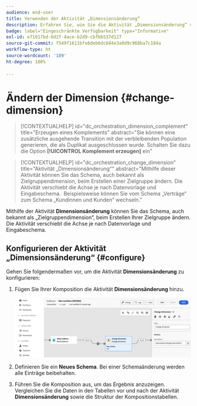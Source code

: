 ```yaml
---
audience: end-user
title: Verwenden der Aktivität „Dimensionsänderung“
description: Erfahren Sie, wie Sie die Aktivität „Dimensionsänderung“ verwenden
badge: label="Eingeschränkte Verfügbarkeit" type="Informative"
exl-id: e71017bd-6d2f-4ace-b2d9-cbfbb537d127
source-git-commit: f549f1611bfe6deb6dc684e3a0d9c968ba7c184a
workflow-type: ht
source-wordcount: '189'
ht-degree: 100%

---
```


# Ändern der Dimension {#change-dimension}

>[!CONTEXTUALHELP]
>id="dc_orchestration_dimension_complement"
>title="Erzeugen eines Komplements"
>abstract="Sie können eine zusätzliche ausgehende Transition mit der verbleibenden Population generieren, die als Duplikat ausgeschlossen wurde. Schalten Sie dazu die Option **[!UICONTROL Komplement erzeugen]** ein"

>[!CONTEXTUALHELP]
>id="dc_orchestration_change_dimension"
>title="Aktivität „Dimensionsänderung“"
>abstract="Mithilfe dieser Aktivität können Sie das Schema, auch bekannt als Zielgruppendimension, beim Erstellen einer Zielgruppe ändern. Die Aktivität verschiebt die Achse je nach Datenvorlage und Eingabeschema.  Beispielsweise können Sie vom Schema „Verträge“ zum Schema „Kundinnen und Kunden“ wechseln."

Mithilfe der Aktivität **Dimensionsänderung** können Sie das Schema, auch bekannt als „Zielgruppendimension“, beim Erstellen Ihrer Zielgruppe ändern. Die Aktivität verschiebt die Achse je nach Datenvorlage und Eingabeschema. 

## Konfigurieren der Aktivität „Dimensionsänderung“ {#configure}

Gehen Sie folgendermaßen vor, um die Aktivität **Dimensionsänderung** zu konfigurieren:

1. Fügen Sie Ihrer Komposition die Aktivität **Dimensionsänderung** hinzu.

   ![](../assets/change-dimension.png)

1. Definieren Sie ein **Neues Schema**. Bei einer Schemaänderung werden alle Einträge beibehalten. 

1. Führen Sie die Komposition aus, um das Ergebnis anzuzeigen. Vergleichen Sie die Daten in den Tabellen vor und nach der Aktivität **Dimensionsänderung** sowie die Struktur der Kompositionstabellen.

<!--
## Example {#example}

In this example, we want to send an SMS delivery to all the profiles who have made a purchase. To do this, we first use a **[!UICONTROL Build audience]** activity linked to a custom "Purchase" targeting dimension to target all purchases that occurred.

We then use a **[!UICONTROL Change dimension]** activity to switch the workflow targeting dimension to "Recipients". This allows us to be able to target the recipients who match the query.
-->

